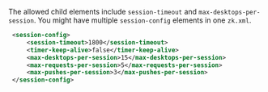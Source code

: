 The allowed child elements include `session-timeout` and
`max-desktops-per-session`. You might have multiple `session-config`
elements in one `zk.xml`.

``` xml
 <session-config>
     <session-timeout>1800</session-timeout>
     <timer-keep-alive>false</timer-keep-alive>
     <max-desktops-per-session>15</max-desktops-per-session>
     <max-requests-per-session>5</max-requests-per-session>
     <max-pushes-per-session>3</max-pushes-per-session>
 </session-config>
```
